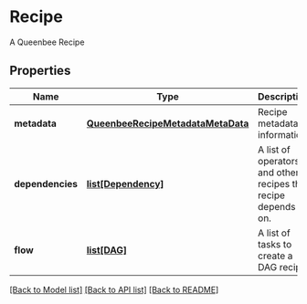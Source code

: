 # Recipe

A Queenbee Recipe
## Properties
Name | Type | Description | Notes
------------ | ------------- | ------------- | -------------
**metadata** | [**QueenbeeRecipeMetadataMetaData**](QueenbeeRecipeMetadataMetaData.md) | Recipe metadata information. | [optional] 
**dependencies** | [**list[Dependency]**](Dependency.md) | A list of operators and other recipes this recipe depends on. | [optional] 
**flow** | [**list[DAG]**](DAG.md) | A list of tasks to create a DAG recipe. | 

[[Back to Model list]](../README.md#documentation-for-models) [[Back to API list]](../README.md#documentation-for-api-endpoints) [[Back to README]](../README.md)


